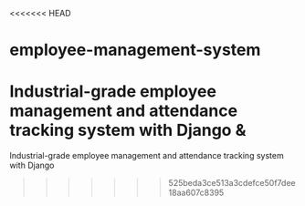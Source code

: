 <<<<<<< HEAD
# employee-management-system
Industrial-grade employee management and attendance tracking system with Django &amp; 
=======
Industrial-grade employee management and attendance tracking system with Django 
>>>>>>> 525beda3ce513a3cdefce50f7dee18aa607c8395
